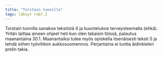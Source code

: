 ```yaml
---
title: "Torstain tunnilla"
tags: läksyt rub7.2
---
```


Torstain tunnilla sanakoe tekstistä 4 ja kuuntelukoe terveysteemalla (ehkä). Yritän laittaa aineen ohjeet heti kun olen takaisin töissä, palautus maanantaina 30.1. Maanantaiksi tulee myös opiskella itsenäisesti teksti 5 ja tehdä siihen työvihkon aukkosuomennos. Perjantaina ei tuntia äidinkielen prelin takia.